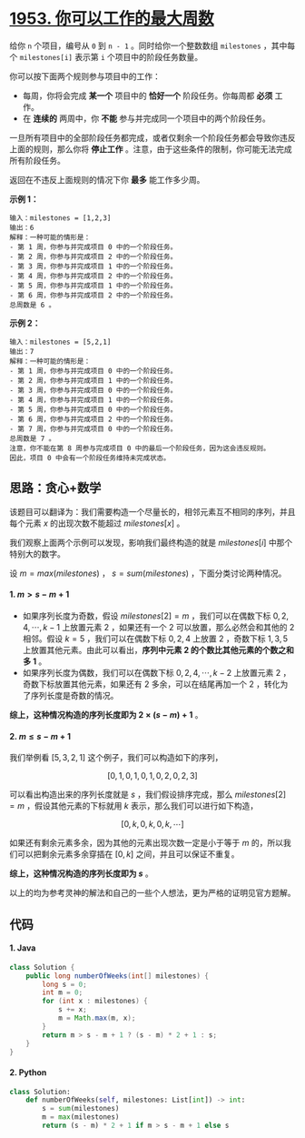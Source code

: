 # [1953. 你可以工作的最大周数](https://leetcode.cn/problems/maximum-number-of-weeks-for-which-you-can-work/)

给你 `n` 个项目，编号从 `0` 到 `n - 1` 。同时给你一个整数数组 `milestones` ，其中每个 `milestones[i]` 表示第 `i` 个项目中的阶段任务数量。

你可以按下面两个规则参与项目中的工作：

- 每周，你将会完成 **某一个** 项目中的 **恰好一个** 阶段任务。你每周都 **必须** 工作。
- 在 **连续的** 两周中，你 **不能** 参与并完成同一个项目中的两个阶段任务。

一旦所有项目中的全部阶段任务都完成，或者仅剩余一个阶段任务都会导致你违反上面的规则，那么你将 **停止工作** 。注意，由于这些条件的限制，你可能无法完成所有阶段任务。

返回在不违反上面规则的情况下你 **最多** 能工作多少周。

 

**示例 1：**

```
输入：milestones = [1,2,3]
输出：6
解释：一种可能的情形是：
- 第 1 周，你参与并完成项目 0 中的一个阶段任务。
- 第 2 周，你参与并完成项目 2 中的一个阶段任务。
- 第 3 周，你参与并完成项目 1 中的一个阶段任务。
- 第 4 周，你参与并完成项目 2 中的一个阶段任务。
- 第 5 周，你参与并完成项目 1 中的一个阶段任务。
- 第 6 周，你参与并完成项目 2 中的一个阶段任务。
总周数是 6 。
```

**示例 2：**

```
输入：milestones = [5,2,1]
输出：7
解释：一种可能的情形是：
- 第 1 周，你参与并完成项目 0 中的一个阶段任务。
- 第 2 周，你参与并完成项目 1 中的一个阶段任务。
- 第 3 周，你参与并完成项目 0 中的一个阶段任务。
- 第 4 周，你参与并完成项目 1 中的一个阶段任务。
- 第 5 周，你参与并完成项目 0 中的一个阶段任务。
- 第 6 周，你参与并完成项目 2 中的一个阶段任务。
- 第 7 周，你参与并完成项目 0 中的一个阶段任务。
总周数是 7 。
注意，你不能在第 8 周参与完成项目 0 中的最后一个阶段任务，因为这会违反规则。
因此，项目 0 中会有一个阶段任务维持未完成状态。
```

## 思路：贪心+数学

该题目可以翻译为：我们需要构造一个尽量长的，相邻元素互不相同的序列，并且每个元素 $x$ 的出现次数不能超过 $milestones[x]$ 。

我们观察上面两个示例可以发现，影响我们最终构造的就是 $milestones[i]$ 中那个特别大的数字。

设 $m=max(milestones)$ ， $s=sum(milestones)$ ，下面分类讨论两种情况。

#### 1. $m > s - m + 1$ 

- 如果序列长度为奇数，假设 $milestones[2]=m$ ，我们可以在偶数下标 $0,2,4, \cdots ,k-1$ 上放置元素 $2$ ，如果还有一个 $2$ 可以放置，那么必然会和其他的 $2$ 相邻。假设 $k=5$ ，我们可以在偶数下标 $0,2,4$ 上放置 $2$ ，奇数下标 $1,3,5$ 上放置其他元素。由此可以看出，**序列中元素 $2$ 的个数比其他元素的个数之和多 $1$** 。
- 如果序列长度为偶数，我们可以在偶数下标 $0,2,4, \cdots ,k-2$ 上放置元素 $2$ ，奇数下标放置其他元素，如果还有 $2$ 多余，可以在结尾再加一个 $2$ ，转化为了序列长度是奇数的情况。

**综上，这种情况构造的序列长度即为 $2\times(s - m)+1$** 。

#### 2. $m \leq s-m+1$

我们举例看 $[5,3,2,1]$ 这个例子，我们可以构造如下的序列，

$$
[0,1,0,1,0,1,0,2,0,2,3]
$$

可以看出构造出来的序列长度就是 $s$ ，我们假设排序完成，那么 $milestones[2]=m$ ，假设其他元素的下标就用 $k$ 表示，那么我们可以进行如下构造，

$$
[0,k,0,k,0,k,\cdots]
$$

如果还有剩余元素多余，因为其他的元素出现次数一定是小于等于 $m$ 的，所以我们可以把剩余元素多余穿插在 $[0,k]$ 之间，并且可以保证不重复。

**综上，这种情况构造的序列长度即为 $s$** 。

以上的均为参考灵神的解法和自己的一些个人想法，更为严格的证明见官方题解。

## 代码

#### 1. Java

```java
class Solution {
    public long numberOfWeeks(int[] milestones) {
        long s = 0;
        int m = 0;
        for (int x : milestones) {
            s += x;
            m = Math.max(m, x);
        }
        return m > s - m + 1 ? (s - m) * 2 + 1 : s;
    }
}
```

#### 2. Python

```python
class Solution:
    def numberOfWeeks(self, milestones: List[int]) -> int:
        s = sum(milestones)
        m = max(milestones)
        return (s - m) * 2 + 1 if m > s - m + 1 else s
```
